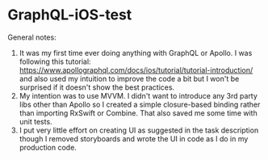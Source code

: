 # GraphQL-iOS-test

General notes:
1. It was my first time ever doing anything with GraphQL or Apollo. I was following this tutorial: https://www.apollographql.com/docs/ios/tutorial/tutorial-introduction/ and also used my intuition to improve the code a bit but I won't be surprised if it doesn't show the best practices.
2. My intention was to use MVVM. I didn't want to introduce any 3rd party libs other than Apollo so I created a simple closure-based binding rather than importing RxSwift or Combine. That also saved me some time with unit tests.
3. I put very little effort on creating UI as suggested in the task description though I removed storyboards and wrote the UI in code as I do in my production code.
